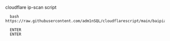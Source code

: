 cloudflare ip-scan script

      bash https://raw.githubusercontent.com/adm1nSQL/cloudflarescript/main/baipiao.sh
      
      ENTER
      ENTER
      
